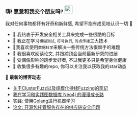 ### 嗨! 愿意和我交个朋友吗? <a href="https://www.gautamkrishnar.com/"><img src="https://media.giphy.com/media/hvRJCLFzcasrR4ia7z/giphy.gif" width="25px"></a>
我对任何事物都怀有好奇和新鲜感, 希望不抱有成见地认识一切​ :hugs:

- :rocket: 我热衷于开发安全相关工具来完成一些很酷的目标
- 🌱 我正在学习`模糊测试`, `符号执行`, `污点传播`三大技术
- :microscope:我喜欢使用`数据科学`来解决一些传统方法很棘手的难题
- :book: 我很喜欢阅读论文, 并跟踪顶会当前最新研究的进展
- :runner: 受偶像影响的跑步爱好者, 不过我更多只是希望身体健康
- :star2: 收集很多有趣的repo, 你可以关注我以获取我的star动态​

📕 **最新的博客动态**
<!-- BLOG-POST-LIST:START -->
- [关于ClusterFuzz以及规模化持续Fuzzing的笔记](https://vancir.github.io/notes-about-clusterfuzz-and-continuous-fuzzing.html)
- [我在学习和实践图数据库 Neo4j 的漫漫成长路](https://vancir.github.io/the-journey-of-learning-neo4j.html)
- [实践: 使用Golang进行机器学习](https://vancir.github.io/machine-learning-with-golang.html)
- [论文: 开源包托管服务存在的供应链安全问题](https://vancir.github.io/attacks-on-package-ecosystem.html)
<!-- BLOG-POST-LIST:END -->

